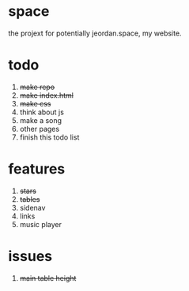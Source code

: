# space
the projext for potentially jeordan.space, my website.

# todo
1. ~~make repo~~
2. ~~make index.html~~
3. ~~make css~~
4. think about js
5. make a song
6. other pages
7. finish this todo list

# features
1. ~~stars~~
2. ~~tables~~
3. sidenav
4. links
5. music player

# issues
1. ~~main table height~~